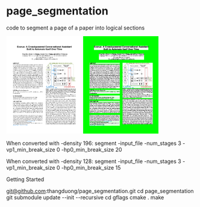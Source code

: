 # page_segmentation
code to segment a page of a paper into logical sections

<img src="https://github.com/thangduong/page_segmentation/blob/master/images/evorus-0000.png?raw=true" width="200">
<img src="https://github.com/thangduong/page_segmentation/blob/master/images/evorus-0000.green.png?raw=true" width="200">


When converted with -density 196:
segment -input_file <filename> -num_stages 3 -vp1_min_break_size 0 -hp0_min_break_size 20

When converted with -density 128:
segment -input_file <filename> -num_stages 3 -vp1_min_break_size 0 -hp0_min_break_size 15



Getting Started


git@github.com:thangduong/page_segmentation.git
cd page_segmentation
git submodule update --init --recursive
cd gflags
cmake .
make
